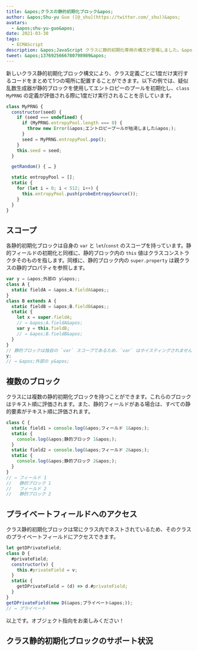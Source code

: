 ```yaml
---
title: &apos;クラスの静的初期化ブロック&apos;
author: &apos;Shu-yu Guo ([@_shu](https://twitter.com/_shu))&apos;
avatars:
  - &apos;shu-yu-guo&apos;
date: 2021-03-30
tags:
  - ECMAScript
description: &apos;JavaScript クラスに静的初期化専用の構文が登場しました。&apos;
tweet: &apos;1376925666780798989&apos;
---
```

新しいクラス静的初期化ブロック構文により、クラス定義ごとに1度だけ実行するコードをまとめて1つの場所に配置することができます。以下の例では、疑似乱数生成器が静的ブロックを使用してエントロピーのプールを初期化し、`class MyPRNG` の定義が評価される際に1度だけ実行されることを示しています。

<!--truncate-->
```js
class MyPRNG {
  constructor(seed) {
    if (seed === undefined) {
      if (MyPRNG.entropyPool.length === 0) {
        throw new Error(&apos;エントロピープールが枯渇しました&apos;);
      }
      seed = MyPRNG.entropyPool.pop();
    }
    this.seed = seed;
  }

  getRandom() { … }

  static entropyPool = [];
  static {
    for (let i = 0; i < 512; i++) {
      this.entropyPool.push(probeEntropySource());
    }
  }
}
```

## スコープ

各静的初期化ブロックは自身の `var` と `let`/`const` のスコープを持っています。静的フィールドの初期化と同様に、静的ブロック内の `this` 値はクラスコンストラクタそのものを指します。同様に、静的ブロック内の `super.property` は親クラスの静的プロパティを参照します。

```js
var y = &apos;外部の y&apos;;
class A {
  static fieldA = &apos;A.fieldA&apos;;
}
class B extends A {
  static fieldB = &apos;B.fieldB&apos;;
  static {
    let x = super.fieldA;
    // → &apos;A.fieldA&apos;
    var y = this.fieldB;
    // → &apos;B.fieldB&apos;
  }
}
// 静的ブロックは独自の `var` スコープであるため、`var` はホイスティングされません！
y;
// → &apos;外部の y&apos;
```

## 複数のブロック

クラスには複数の静的初期化ブロックを持つことができます。これらのブロックはテキスト順に評価されます。また、静的フィールドがある場合は、すべての静的要素がテキスト順に評価されます。

```js
class C {
  static field1 = console.log(&apos;フィールド 1&apos;);
  static {
    console.log(&apos;静的ブロック 1&apos;);
  }
  static field2 = console.log(&apos;フィールド 2&apos;);
  static {
    console.log(&apos;静的ブロック 2&apos;);
  }
}
// → フィールド 1
//   静的ブロック 1
//   フィールド 2
//   静的ブロック 2
```

## プライベートフィールドへのアクセス

クラス静的初期化ブロックは常にクラス内でネストされているため、そのクラスのプライベートフィールドにアクセスできます。

```js
let getDPrivateField;
class D {
  #privateField;
  constructor(v) {
    this.#privateField = v;
  }
  static {
    getDPrivateField = (d) => d.#privateField;
  }
}
getDPrivateField(new D(&apos;プライベート&apos;));
// → プライベート
```

以上です。オブジェクト指向をお楽しみください！

## クラス静的初期化ブロックのサポート状況

<feature-support chrome="91 https://bugs.chromium.org/p/v8/issues/detail?id=11375"
                 firefox="未対応"
                 safari="未対応"
                 nodejs="未対応"
                 babel="対応済み https://babeljs.io/docs/en/babel-plugin-proposal-class-static-block"></feature-support>
